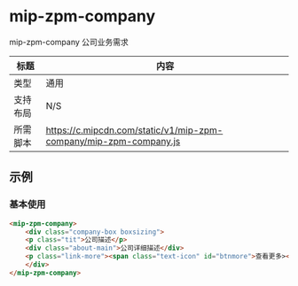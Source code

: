 # mip-zpm-company

mip-zpm-company 公司业务需求

标题|内容
----|----
类型|通用
支持布局|N/S
所需脚本|https://c.mipcdn.com/static/v1/mip-zpm-company/mip-zpm-company.js

## 示例

### 基本使用

```html
<mip-zpm-company>
    <div class="company-box boxsizing">
    <p class="tit">公司描述</p>    
    <div class="about-main">公司详细描述</div>
    <p class="link-more"><span class="text-icon" id="btnmore">查看更多></span></p>
    </div>
</mip-zpm-company>
```